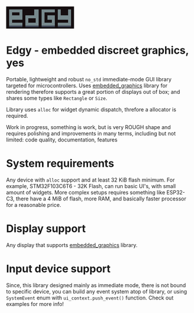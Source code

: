 ![edgy](./logo.png)

# Edgy - embedded discreet graphics, yes

Portable, lightweight and robust `no_std` immediate-mode GUI library targeted for microcontrollers. Uses [embedded_graphics](https://github.com/embedded-graphics/embedded-graphics) library for rendering therefore supports a great portion of displays out of box; and shares some types like `Rectangle` or `Size`.

Library uses ``alloc`` for widget dynamic dispatch, threfore a allocator is required.

Work in progress, something is work, but is very ROUGH shape and requires polishing and improvements in many terms, including but not limited: code quality, documentation, features

# System requirements

Any device with ``alloc`` support and at least 32 KiB flash minimum. For example, STM32F103C6T6 - 32K Flash, can run basic UI's, with small amount of widgets. More complex setups requires something like ESP32-C3, there have a 4 MiB of flash, more RAM, and basically faster processor for a reasonable price.

# Display support

Any display that supports [embedded_graphics](https://github.com/embedded-graphics/embedded-graphics) library.

# Input device support

Since, this library designed mainly as immediate mode, there is not bound to specific device, you can build any event system atop of library, or using ``SystemEvent`` enum with `ui_context.push_event()` function. Check out examples for more info!